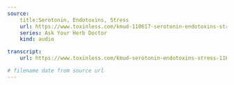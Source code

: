 ```yaml
---
source:
    title:Serotonin, Endotoxins, Stress
    url: https://www.toxinless.com/kmud-110617-serotonin-endotoxins-stress.mp3
    series: Ask Your Herb Doctor
    kind: audio

transcript:
    url: https://www.toxinless.com/kmud-serotonin-endotoxins-stress-110617.doc

# filename date from source url
---
```

